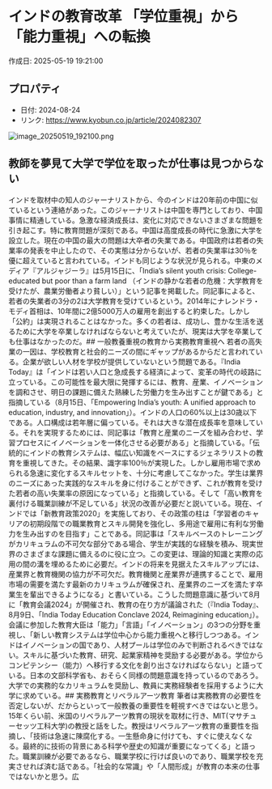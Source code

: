 # インドの教育改革 「学位重視」から「能力重視」への転換

作成日: 2025-05-19 19:21:00

## プロパティ

- 日付: 2024-08-24
- リンク: https://www.kyobun.co.jp/article/2024082307

![image_20250519_192100.png](../assets/image_20250519_192100.png)
## 教師を夢見て大学で学位を取ったが仕事は見つからない
インドを取材中の知人のジャーナリストから、今のインドは20年前の中国に似ているという連絡があった。このジャーナリストは中国を専門としており、中国事情に精通している。急激な経済成長は、変化に対応できないさまざまな問題を引き起こす。特に教育問題が深刻である。中国は高度成長の時代に急激に大学を設立した。現在の中国の最大の問題は大卒者の失業である。中国政府は若者の失業率の発表を中止したので、その実態は分からないが、若者の失業率は30％を優に超えていると言われている。インドも同じような状況が見られる。中東のメディア『アルジャジーラ』は5月15日に、「India’s silent youth crisis: College-educated but poor than a farm land （インドの静かな若者の危機：大学教育を受けたが、農業労働者より貧しい）」という記事を掲載した。同記事によると、若者の失業者の3分の2は大学教育を受けているという。2014年にナレンドラ・モディ首相は、10年間に2億5000万人の雇用を創出すると約束した。しかし「公約」は実現されることはなかった。多くの若者は、成功し、豊かな生活を送るために大学を卒業しなければならないと考えていたが、現実は大学を卒業しても仕事はなかったのだ。## 一般教養重視の教育から実務教育重視へ
若者の高失業の一因は、学校教育と社会的ニーズの間にギャップがあるからだと言われている。企業が欲しい人材を学校が提供していないという問題である。『India Today』は「インドは若い人口と急成長する経済によって、変革の時代の岐路に立っている。この可能性を最大限に発揮するには、教育、産業、イノベーションを調和させ、明日の課題に備えた熟練した労働力を生み出すことが鍵である」と指摘している（8月15日、「Empowering India’s youth: A unified approach to education, industry, and innovation」）。インドの人口の60%以上は30歳以下である。人口構成は若年層に偏っている。それは大きな潜在成長率を意味している。それを実現するためには、同記事は「教育と産業のニーズを組み合わせ、学習プロセスにイノベーションを一体化させる必要がある」と指摘している。「伝統的にインドの教育システムは、幅広い知識をベースにするジェネラリストの教育を重視してきた。その結果、識字率100％が実現した。しかし雇用市場で求められる急速に変化するスキルセットを、十分に考慮してこなかった。学生は業界のニーズにあった実践的なスキルを身に付けることができず、これが教育を受けた若者の高い失業率の原因になっている」と指摘している。そして「高い教育を裏付ける職業訓練が不足している」状況の改善が必要だと説いている。現在、インドでは「新教育政策2020」を実施しており、その政策の柱は「学習者のキャリアの初期段階での職業教育とスキル開発を強化し、多用途で雇用に有利な労働力を生み出すのを目指す」ことである。同記事は「スキルベースのトレーニングがカリキュラムの不可欠な部分である場合、学生が実践的な経験を積み、現実世界のさまざまな課題に備えるのに役に立つ。この変更は、理論的知識と実際の応用の間の溝を埋めるために必要だ。インドの将来を見据えたスキルアップには、産業界と教育機関の協力が不可欠だ。教育機関と産業界が連携することで、雇用市場の需要を満たす最新のカリキュラムが確保され、産業界のニーズを満たす卒業生を輩出できるようになる」と書いている。こうした問題意識に基づいて8月に「教育会議2024」が開催され、教育の在り方が議論された（『India Today』、8月9日、「India Today Education Conclave 2024, Reimagining education」）。会議に参加した教育大臣は「能力」「言語」「イノベーション」の3つの分野を重視し、「新しい教育システムは学位中心から能力重視へと移行しつつある。インドはイノベーションの国であり、人材プールは学位のみで判断されるべきではない。スキルに基づいた教育、研究、起業家精神を奨励する必要がある。学位からコンピテンシー（能力）へ移行する文化を創り出さなければならない」と語っている。日本の文部科学省も、おそらく同様の問題意識を持っているのであろう。大学での実務的なカリキュラムを奨励し、教員に実務経験者を採用するように大学に求めている。## 実務教育とリベラルアーツ教育
筆者は実務教育の必要性を否定しないが、だからといって一般教養の重要性を軽視すべきではないと思う。15年くらい前、米国のリベラルアーツ教育の現状を取材に行き、MIT(マサチューセッツ工科大学)の教授と話をした。教授はリベラルアーツ教育の重要性を指摘し、「技術は急速に陳腐化する。一生懸命身に付けても、すぐに使えなくなる。最終的に技術の背景にある科学や歴史の知識が重要になってくる」と語った。職業訓練が必要であるなら、職業学校に行けば良いのであり、職業学校を充実させれば済む話である。「社会的な常識」や「人間形成」が教育の本来の仕事ではないかと思う。広
